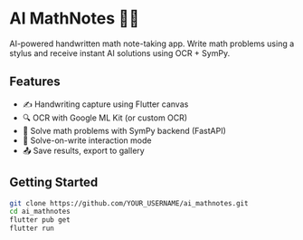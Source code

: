 # AI MathNotes 🧠📝

AI-powered handwritten math note-taking app. Write math problems using a stylus and receive instant AI solutions using OCR + SymPy.

## Features

- ✍️ Handwriting capture using Flutter canvas
- 🔍 OCR with Google ML Kit (or custom OCR)
- 🧠 Solve math problems with SymPy backend (FastAPI)
- 📸 Solve-on-write interaction mode
- 📤 Save results, export to gallery

## Getting Started

```bash
git clone https://github.com/YOUR_USERNAME/ai_mathnotes.git
cd ai_mathnotes
flutter pub get
flutter run
